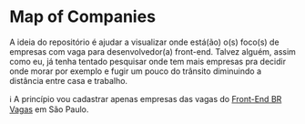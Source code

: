 # Map of Companies
 
A ideia do repositório é ajudar a visualizar onde está(ão) o(s) foco(s) de empresas com vaga para desenvolvedor(a) front-end.
Talvez alguém, assim como eu, já tenha tentado pesquisar onde tem mais empresas pra decidir onde morar por exemplo e fugir um pouco do trânsito diminuindo a distância entre casa e trabalho. 

:information_source: A princípio vou cadastrar apenas empresas das vagas do [Front-End BR Vagas](https://github.com/frontendbr/vagas) em São Paulo. 
